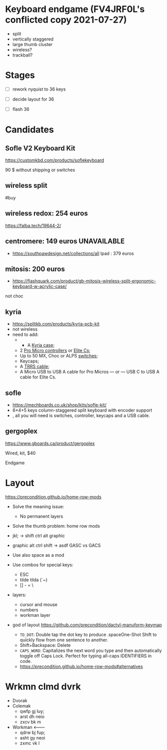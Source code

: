 # Keyboard endgame (FV4JRF0L's conflicted copy 2021-07-27)

- split
- vertically staggered
- large thumb cluster
- wireless? 
- trackball?

# Stages

- [ ] rework nyquist to 36 keys
- [ ] decide layout for 36
- [ ] flash 36 


# Candidates
##  Sofle V2 Keyboard Kit
https://customkbd.com/products/soflekeyboard

90 $ without shipping or switches
## wireless split
#buy 

## wireless redox: 254 euros
https://falba.tech/19644-2/

## centromere: 149 euros  UNAVAILABLE
- https://southpawdesign.net/collections/all
	Ipad : 379 euros

## mitosis: 200 euros
- https://flashquark.com/product/gb-mitosis-wireless-split-ergonomic-keyboard-w-acrylic-case/

not choc

## kyria

- https://splitkb.com/products/kyria-pcb-kit
- not wireless
- need to add:
	- -   A [Kyria case](https://splitkb.com/collections/cases-and-plates "Kyria Cases");
	-   2 [Pro Micro controllers](https://splitkb.com/products/pro-micro-atmega32u4-5v-16mhz) or [Elite Cs](https://splitkb.com/collections/keyboard-parts/products/elite-c-low-profile-rev4-microcontroller "Elite-C Microcontroller");
	-   Up to 50 MX, Choc or ALPS [switches](https://splitkb.com/collections/switches-and-keycaps "Switches and Keycaps");
	-   Keycaps;
	-   A [TRRS cable](https://splitkb.com/products/trrs-cable "TRRS Cable");
	-   A Micro USB to USB A cable for Pro Micros — or — USB C to USB A cable for Elite Cs.

## sofle

- https://mechboards.co.uk/shop/kits/sofle-kit/
-  6×4+5 keys column-staggered split keyboard with encoder support
- , all you will need is switches, controller, keycaps and a USB cable.


## gergoplex

https://www.gboards.ca/product/gergoplex

Wired, kit, $40

Endgame

# Layout
https://precondition.github.io/home-row-mods

- Solve the meaning issue:
	- No permanent layers
- Solve the thumb problem: home row mods
- jkl; -> shift ctrl alt graphic 
- graphic alt ctrl shift -> asdf GASC vs GACS
- Use also space as a mod
- Use combos for special keys:
	- ESC
	- tilde tilda (`~)
	- [] - = \
- layers:
	- cursor and mouse
	- numbers
	- workman layer 

- god of layout https://github.com/precondition/dactyl-manuform-keymap
	- `TD_DOT`: Double tap the dot key to produce .spaceOne-Shot Shift to quickly flow from one sentence to another.
	- Shift+Backspace: Delete
	- `CAPS_WORD`: Capitalizes the next word you type and then automatically toggle off Caps Lock. Perfect for typing all-caps IDENTIFIERS in code.
	- https://precondition.github.io/home-row-mods#alternatives
	
# Wrkmn clmd dvrk

- Dvorak
- Colemak
	- qwfp gj luy;
	- arst dh neio
	- zxcv bk m
- Workman <--- 
	- qdrw bj fup;
	- asht gy neoi
	- zxmc vk l
		
